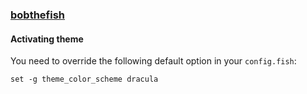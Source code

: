 ### [bobthefish](https://github.com/oh-my-fish/theme-bobthefish)

#### Activating theme

You need to override the following default option in your `config.fish`:

```
set -g theme_color_scheme dracula
```